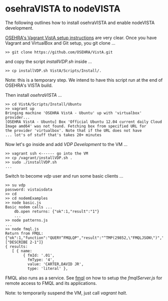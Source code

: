 # osehraVISTA to nodeVISTA

The following outlines how to install osehraVISTA and enable nodeVISTA development.

[OSEHRA's Vagrant VistA setup instructions](https://github.com/OSEHRA/VistA/blob/master/Documentation/Install/Vagrant.rst) are very clear. Once you have Vagrant and VirtualBox and Git setup, you git clone ...

```text
>> git clone https://github.com/OSEHRA/VistA.git
```

and copy the script _installVDP.sh_ inside ...

```text
>> cp installVDP.sh VistA/Scripts/Install/.
```

Note: this is a temporary step. We intend to have this script run at the end of OSEHRA's VISTA build.

Then install _osehraVISTA_ ...

```text
>> cd VistA/Scripts/Install/Ubuntu
>> vagrant up
Bringing machine 'OSEHRA VistA - Ubuntu' up with 'virtualbox' provider...
[OSEHRA VistA - Ubuntu] Box 'Official Ubuntu 12.04 current daily Cloud Image amd64' was not found. Fetching box from specified URL for
the provider 'virtualbox'. Note that if the URL does not have
... lot's of stuff that's takes 20+ minutes
```

Now let's go inside and add _VDP Development_ to the VM ...

```text
>> vagrant ssh <------ go into the VM
>> cp /vagrant/installVDP.sh .
>> sudo ./installVDP.sh
...
```

Switch to become _vdp_ user and run some basic clients ...

```text
>> su vdp
password: vistaisdata
>> cd
>> cd nodemExamples
>> node basic.js 
Basic nodem calls ...
	db.open returns: {"ok":1,"result":"1"}
	...
>> node patterns.js
...
>> node fmql.js
Return from FMQL: {"ok":1,"function":"QUERY^FMQLQP","result":"^TMP(29852,\"FMQLJSON\")","arguments":["DESCRIBE 2-1"]}
{ results: 
   [ { name: 
        { fmId: '.01',
          fmType: '4',
          value: 'CARTER,DAVID JR',
          type: 'literal' },
```

FMQL also runs as a service. See [fmql](/fmql) on how to setup the _fmqlServer.js_ for remote access to FMQL and its applications.

Note: to temporarily suspend the VM, just call _vagrant halt_.
